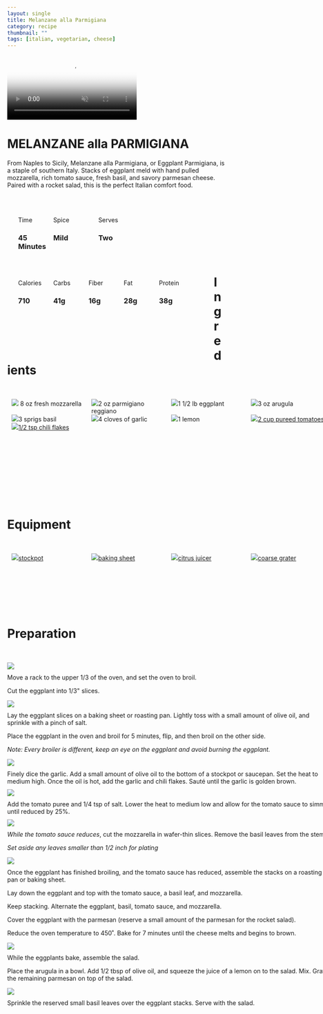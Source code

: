 ```yaml
---
layout: single
title: Melanzane alla Parmigiana
category: recipe
thumbnail: ""
tags: [italian, vegetarian, cheese]
---
```

<div class="backgroundvideo">
  <video autoplay loop muted class="banner__video" poster="annawees.github.io/images/melanzaneallaparmigianamain.jpg">
    <source src="" type="video/mp4"></video>
  <div class="overlay"> <h1> MELANZANE alla PARMIGIANA </h1></div>
</div>

From Naples to Sicily, Melanzane alla Parmigiana, or Eggplant Parmigiana, is a staple of southern Italy. 
Stacks of eggplant meld with hand pulled mozzarella, rich tomato sauce, fresh basil, and savory parmesan cheese. 
Paired with a rocket salad, this is the perfect Italian comfort food.

<div id= "recipedetails">
<div id= "time"> Time </div>
<div id= "spice"> Spice </div>
<div id= "serves"> Serves </div>
</div>

<div id= "recipenumbers">
<div id= "time"><h3> 45 Minutes</h3> </div>
<div id= "spice"><h3> Mild</h3> </div>
<div id= "serves"><h3> Two </h3> </div>
</div>

<div id= "nutritiondetails">
<div id="calories"> Calories </div>
<div id="carbs"> Carbs </div>
<div id="fiber"> Fiber </div>
<div id="fat"> Fat </div>
<div id="protein"> Protein </div>
</div>

<div id= "nutritionnumbers">
<div id="calories"><h3> 710 </h3> </div>
<div id="carbs"><h3> 41g</h3> </div>
<div id="fiber"><h3> 16g</h3> </div>
<div id="fat"><h3> 28g</h3> </div>
<div id="protein"><h3> 38g</h3> </div>
</div>

<div id= "ingredienthdr">
<h1>Ingredients</h1>
</div>

<div id="ingredients">
<div id="ingredientone"><img src="/images/mozzarella.jpeg"/> 8 oz fresh mozzarella </div>
<div id="ingredienttwo"><img src="/images/parmesan.png"/>2 oz parmigiano reggiano</div>
<div id="ingredientthree"><img src="/images/eggplant.jpeg"/>1 1/2 lb eggplant</div>
<div id="ingredientfour"><img src="/images/arugula.jpeg"/>3 oz arugula</div>
</div>

<div id="ingredients">
<div id="ingredientone"><img src="/images/basil.jpeg"/>3 sprigs basil</div>
<div id="ingredienttwo"><img src="/images/4garlic.png"/>4 cloves of garlic</div>
<div id="ingredientthree"><img src="/images/lemon.png"/>1 lemon</div>
<div id="ingredientfour"><a href="https://www.amazon.com/gp/product/B001SAWI38/ref=as_li_qf_sp_asin_il_tl?ie=UTF8&tag=cilalime-20&camp=1789&creative=9325&linkCode=as2&creativeASIN=B001SAWI38&linkId=f50a9f64e07d6fe1dfa9c524415c9b72"><img src="/images/ingredients/tomatopuree.png"/>2 cup pureed tomatoes</a></div>
</div>

<div id="ingredients">
<div id="ingredientone"><a href="https://www.amazon.com/Gustus-Vitae-Crushed-Non-GMO-Seasoning/dp/B00T8AVQ4M/ref=as_li_ss_tl?s=grocery&ie=UTF8&qid=1481945021&sr=1-6&keywords=organic+red+pepper+flakes&linkCode=ll1&tag=cilalime09-20&linkId=3eacf8e946e0323de7e947533f61f45f"><img src="/images/chiliflakes.png"/>1/2 tsp chili flakes</a></div>
</div>

<div id= "equipmenthdr">
<h1>Equipment</h1>
</div>

<div id="equipment">
<div id="equipmentone"><a href="https://www.amazon.com/Creuset-Signature-Round-French-Truffle/dp/B0076NOFSC/ref=as_li_ss_tl?s=kitchen&rps=1&ie=UTF8&qid=1481598867&sr=1-38&keywords=le+creuset&refinements=p_85:2470955011&th=1&linkCode=ll1&tag=cilalime09-20&linkId=9987204213f6c7ac4d1e12889972e623"><img src="/images/stockpot.jpeg"/>stockpot</a></div>
<div id="equipmenttwo"><a href="https://www.amazon.com/Nordic-Ware-Natural-Aluminum-Commercial/dp/B000G0KJG4/ref=as_li_ss_tl?s=kitchen&rps=1&ie=UTF8&qid=1481599505&sr=1-5&keywords=baking+sheet&refinements=p_85:2470955011&linkCode=ll1&tag=cilalime09-20&linkId=678ae86e82d77d1a2615466229b01cfd"><img src="/images/bakingsheet.jpeg"/>baking sheet</a></div>
<div id="equipmentthree"><a href="https://www.amazon.com/Chefn-FreshForce-Citrus-Juicer-Lemon/dp/B002XOB0P0/ref=as_li_ss_tl?s=kitchen&ie=UTF8&qid=1482038971&sr=1-2-spons&keywords=citrus+juicer&psc=1&linkCode=ll1&tag=cilalime09-20&linkId=fead6ab94c6288d353210420231dcb8a"><img src="/images/citrusjuicer.jpeg"/>citrus juicer </a></div>
<div id="equipmentfour"><a href="https://www.amazon.com/Microplane-35009-Medium-Ribbon-Grater/dp/B00009WE3V/ref=as_li_ss_tl?s=kitchen&ie=UTF8&qid=1482039177&sr=1-10&keywords=microplane&linkCode=ll1&tag=cilalime09-20&linkId=e0f7f0f676e7565f4b0f1ff0b4f8c1f6"><img src="/images/coarsegrater.jpeg"/>coarse grater </a></div>
</div>

<div id="preparation">
<h1>Preparation</h1>
</div>

<div id="instruction">
<div id="image"><img src="/images/melanzaneallaparmigiana1.jpeg"/> </div>
<div id="step">Move a rack to the upper 1/3 of the oven, and set the oven to broil.<p>Cut the eggplant into 1/3" slices.</p></div>
</div>

<div id="instruction">
<div id="image"><img src="/images/melanzaneallaparmigiana2.jpeg"/> </div>
<div id="step">Lay the eggplant slices on a baking sheet or roasting pan. Lightly toss with a small amount of olive oil, and sprinkle with a pinch of salt.
<p>Place the eggplant in the oven and broil for 5 minutes, flip, and then broil on the other side.</p>
<p><i>Note: Every broiler is different, keep an eye on the eggplant and avoid burning the eggplant.</i></p></div>
</div>

<div id="instruction">
<div id="image"><img src="/images/melanzaneallaparmigiana3.jpeg"/> </div>
<div id="step">Finely dice the garlic. Add a small amount of olive oil to the bottom of a stockpot or saucepan. Set the heat to medium high. Once the oil is hot, add the garlic and chili flakes. Sauté until the garlic is golden brown.</div>
</div>

<div id="instruction">
<div id="image"><img src="/images/melanzaneallaparmigiana4.jpeg"/> </div>
<div id="step">Add the tomato puree and 1/4 tsp of salt. Lower the heat to medium low and allow for the tomato sauce to simmer until reduced by 25%.</div>
</div>

<div id="instruction">
<div id="image"><img src="/images/melanzaneallaparmigiana5.jpeg"/> </div>
<div id="step"><i>While the tomato sauce reduces</i>, cut the mozzarella in wafer-thin slices. Remove the basil leaves from the stem.
<p><i>Set aside any leaves smaller than 1/2 inch for plating</i></p></div>
</div>

<div id="instruction">
<div id="image"><img src="/images/melanzaneallaparmigiana6.jpeg"/> </div>
<div id="step">Once the eggplant has finished broiling, and the tomato sauce has reduced, assemble the stacks on a roasting pan or baking sheet. 
<p>Lay down the eggplant and top with the tomato sauce, a basil leaf, and mozzarella.</p>
<p>Keep stacking. Alternate the eggplant, basil, tomato sauce, and mozzarella.</p>
<p>Cover the eggplant with the parmesan (reserve a small amount of the parmesan for the rocket salad).</p>
<p>Reduce the oven temperature to 450˚. Bake for 7 minutes until the cheese melts and begins to brown.</p></div>
</div>

<div id="instruction">
<div id="image"><img src="/images/melanzaneallaparmigiana7.jpeg"/> </div>
<div id="step">While the eggplants bake, assemble the salad.
<p>Place the arugula in a bowl. Add 1/2 tbsp of olive oil, and squeeze the juice of a lemon on to the salad. Mix. Grate the remaining parmesan on top of the salad.</p></div>
</div>

<div id="instruction">
<div id="image"><img src="/images/melanzaneallaparmigiana8.jpeg"/> </div>
<div id="step">Sprinkle the reserved small basil leaves over the eggplant stacks. Serve with the salad.</div>
</div>

<style>
#backgroundvideo {
  position: absolute;
  z-index:0; }
  
#banner__video {
    margin-left: -200px;
    position: relative; }

#overlay {
   position: absolute; 
   margin-top: 300px;
   z-index: 10; }

#recipedetails { width: 90%; display:inline-block; float: left; margin-left: 5%; margin-top: 50px;}
#time { width: 26%; float: left;}
#spice { width: 16%; float: left; margin-left: 2%;}
#serves { width 16%; float: left; margin-left: 2%;}
.clear {clear:both;}

#recipenumbers {width: 90%; display:inline-block; float: left; margin-left: 5%;}
#time { width: 16%; float: left;}
#spice { width: 21%; float: left; margin-left: 2%;}
#serves { width 16%; float: left; margin-left: 2%;}
.clear {clear:both;}

#nutritiondetails { width: 90%; display:inline-block; float: left; margin-left: 5%; margin-top: 50px;}
#calories { width: 18%; float: left;}
#carbs { width: 18%; float: left; margin-left: 0%;}
#fiber { width: 18%; float: left; margin-left: 0%;}
#fat { width: 18%; float: left; margin-left: 0%;}
#protein { width: 18%; float: left; margin-left: 0%;}
.clear {clear:both;}

#nutritionnumbers { width: 90%; display:inline-block; float: left; margin-left: 5%; margin-bottom: 100px;}
#calories { width: 18%; float: left;}
#carbs { width: 18%; float: left; margin-left: 0%;}
#fiber { width: 18%; float: left; margin-left: 0%;}
#fat { width: 18%; float: left; margin-left: 0%;}
#protein { width: 18%; float: left; margin-left: 0%;}
.clear {clear:both;}

#ingredienthdr { margin-top:200px; margin-bottom: 50px; font-family: $serif;}

#ingredients { width: 750px; display:inline-block;}
#ingredientone { width: 175px; float:left; margin-left: 10px;}
#ingredienttwo { width: 175px; float:left; margin-left: 10px;}
#ingredientthree { width: 175px; float:left; margin-left: 10px;}
#ingredientfour { width: 175px; float:left; margin-left: 10px;}
.clear {clear:both;}

#equipmenthdr { margin-top:200px; margin-bottom:50px; font-family: $serif;}

#equipment { width: 750px; display:inline-block;}
#equipmentone { width: 175px; float:left; margin-left: 10px;}
#equipmenttwo { width: 175px; float:left; margin-left: 10px;}
#equipmentthree { width: 175px; float:left; margin-left: 10px;}
#equipmentfour { width: 175px; float:left; margin-left: 10px;}
.clear {clear:both;}

#preparation { margin-top: 150px; margin-bottom: 50px; font-family: $serif;}

#instruction { width:750px; display:inline-block;}
#image { width:350px; align:center;}
#step { width:750px; margin-top: 10px; margin-bottom: 10px;}
.clear {clear:both;}`

</style>
